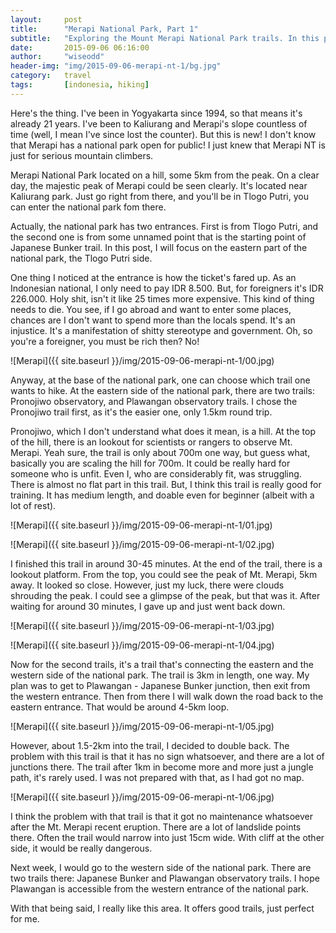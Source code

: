 ```yaml
---
layout:     post
title:      "Merapi National Park, Part 1"
subtitle:   "Exploring the Mount Merapi National Park trails. In this post, I'm exploring the eastern part of the national park: Pronojiwo Hill."
date:       2015-09-06 06:16:00
author:     "wiseodd"
header-img: "img/2015-09-06-merapi-nt-1/bg.jpg"
category:   travel
tags:       [indonesia, hiking]
---
```


Here's the thing. I've been in Yogyakarta since 1994, so that means it's already 21 years. I've been to Kaliurang and Merapi's slope countless of time (well, I mean I've since lost the counter). But this is new! I don't know that Merapi has a national park open for public! I just knew that Merapi NT is just for serious mountain climbers.

Merapi National Park located on a hill, some 5km from the peak. On a clear day, the majestic peak of Merapi could be seen clearly.  It's located near Kaliurang park. Just go right from there, and you'll be in Tlogo Putri, you can enter the national park fom there.

Actually, the national park has two entrances. First is from Tlogo Putri, and the second one is from some unnamed point that is the starting point of Japanese Bunker trail. In this post, I will focus on the eastern part of the national park, the Tlogo Putri side.

One thing I noticed at the entrance is how the ticket's fared up. As an Indonesian national, I only need to pay IDR 8.500. But, for foreigners it's IDR 226.000. Holy shit, isn't it like 25 times more expensive. This kind of thing needs to die. You see, if I go abroad and want to enter some places, chances are I don't want to spend more than the locals spend. It's an injustice. It's a manifestation of shitty stereotype and government. Oh, so you're a foreigner, you must be rich then? No!

![Merapi]({{ site.baseurl }}/img/2015-09-06-merapi-nt-1/00.jpg)

Anyway, at the base of the national park, one can choose which trail one wants to hike. At the eastern side of the national park, there are two trails: Pronojiwo observatory, and Plawangan observatory trails. I chose the Pronojiwo trail first, as it's the easier one, only 1.5km round trip.

Pronojiwo, which I don't understand what does it mean, is a hill. At the top of the hill, there is an lookout for scientists or rangers to observe Mt. Merapi. Yeah sure, the trail is only about 700m one way, but guess what, basically you are scaling the hill for 700m. It could be really hard for someone who is unfit. Even I, who are considerably fit, was struggling. There is almost no flat part in this trail. But, I think this trail is really good for training. It has medium length, and doable even for beginner (albeit with a lot of rest).

![Merapi]({{ site.baseurl }}/img/2015-09-06-merapi-nt-1/01.jpg)

![Merapi]({{ site.baseurl }}/img/2015-09-06-merapi-nt-1/02.jpg)

I finished this trail in around 30-45 minutes. At the end of the trail, there is a lookout platform. From the top, you could see the peak of Mt. Merapi, 5km away. It looked so close. However, just my luck, there were clouds shrouding the peak. I could see a glimpse of the peak, but that was it. After waiting for around 30 minutes, I gave up and just went back down.

![Merapi]({{ site.baseurl }}/img/2015-09-06-merapi-nt-1/03.jpg)

![Merapi]({{ site.baseurl }}/img/2015-09-06-merapi-nt-1/04.jpg)

Now for the second trails, it's a trail that's connecting the eastern and the western side of the national park. The trail is 3km in length, one way. My plan was to get to Plawangan - Japanese Bunker junction, then exit from the western entrance. Then from there I will walk down the road back to the eastern entrance. That would be around 4-5km loop.

![Merapi]({{ site.baseurl }}/img/2015-09-06-merapi-nt-1/05.jpg)

However, about 1.5-2km into the trail, I decided to double back. The problem with this trail is that it has no sign whatsoever, and there are a lot of junctions there. The trail after 1km in become more and more just a jungle path, it's rarely used. I was not prepared with that, as I had got no map.

![Merapi]({{ site.baseurl }}/img/2015-09-06-merapi-nt-1/06.jpg)

I think the problem with that trail is that it got no maintenance whatsoever after the Mt. Merapi recent eruption. There are a lot of landslide points there. Often the trail would narrow into just 15cm wide. With cliff at the other side, it would be really dangerous.

Next week, I would go to the western side of the national park. There are two trails there: Japanese Bunker and Plawangan observatory trails. I hope Plawangan is accessible from the western entrance of the national park.

With that being said, I really like this area. It offers good trails, just perfect for me.
